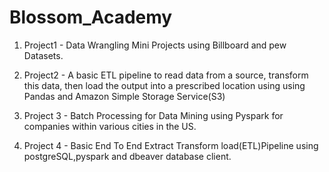 # Blossom_Academy
1. Project1 - Data Wrangling Mini Projects using Billboard and pew Datasets.

2. Project2 - A basic ETL pipeline to read data from a source, transform this data, then load the output into a prescribed location using using Pandas and Amazon Simple Storage Service(S3)

3. Project 3 - Batch Processing for Data Mining using Pyspark for companies within various cities in the US.

4. Project 4 - Basic End To End Extract Transform load(ETL)Pipeline using postgreSQL,pyspark and dbeaver database client.

